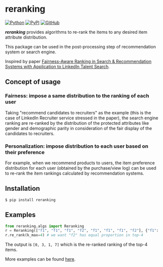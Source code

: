 # reranking
[![Python](https://img.shields.io/badge/python-3.6%7C3.7%7C3.8%7C3.9-red?logo=Python&logoColor=white)](https://www.python.org)
[![PyPI](https://img.shields.io/pypi/v/reranking?color=green)](https://pypi.org/project/reranking/)
[![GitHub](https://img.shields.io/github/license/yuanlonghao/reranking?color=blue)](https://github.com/yuanlonghao/reranking)


***reranking*** provides algorithms to re-rank the items to any desired item attribute distribution.

This package can be used in the post-processing step of recommendation system or search engine.

Inspired by paper [Fairness-Aware Ranking in Search & Recommendation Systems with Application to LinkedIn Talent Search](https://dl.acm.org/doi/10.1145/3292500.3330691).

## Concept of usage

### Fairness: impose a same distribution to the ranking of each user
Taking "recommend candidates to recruiters" as the example (this is the case of LinkedIn Recruiter service stressed in the paper), the search engine ranking are re-ranked by the distribution of the protected attributes like gender and demographic parity in consideration of the fair display of the candidates to recruiters.

### Personalization: impose distribution to each user based on their preference
For example, when we recommend products to users, the item preference distribution for each user (obtained by the purchase/view log) can be used to re-rank the item rankings calculated by recommendation systems.

## Installation
```shell
$ pip install reranking
```

## Examples
```python
from reranking.algs import Reranking
r = Reranking(["f1", "f1", "f1", "f2", "f1", "f1", "f1", "f2"], {"f1": 0.5, "f2": 0.5})
r.re_rank(k_max=4) # we want "f2" has equal proportion in top-4
```
The output is `[0, 3, 1, 7]` which is the re-ranked ranking of the top-4 items.

More examples can be found [here](examples/usage_example.ipynb).

